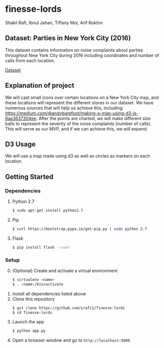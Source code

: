 # finesse-lords
Shakil Rafi, Ibnul Jahan, Tiffany Moi, Arif Roktim

## Dataset: Parties in New York City (2016)
This dataset contains information on noise complaints about parties throughout New York City during 2016 including coordinates and number of calls from each location.

[Dataset](https://www.kaggle.com/somesnm/partynyc)

## Explanation of project
We will cast small icons over certain locations on a New York City map, and these locations will represent the different stores in our dataset. We have numerous sources that will help us achieve this, including: https://medium.com/@andybarefoot/making-a-map-using-d3-js-8aa3637304ee. 
After the points are charted, we will make different size balls to represent the severity of the noise complaints (number of calls). This will serve as our MVP, and if we can achieve this, we will expand.


## D3 Usage
We will use a map made using d3 as well as circles as markers on each location.

## Getting Started

### Dependencies
1. Python 2.7
   ```bash
   $ sudo apt-get install python2.7
   ```
2. Pip
   ```bash
   $ curl https://bootstrap.pypa.io/get-pip.py | sudo python 2.7
   ```
3. Flask
   ```bash
   $ pip install flask --user
   ```

### Setup

0. (Optional) Create and activate a virtual environment 
   ```bash
   $ virtualenv <name>
   $ . <name>/bin/activate
   ```
1. Install all dependencies listed above
2. Clone this repository
   ```bash
   $ git clone https://github.com/srafi1/finesse-lords
   $ cd finesse-lords
   ```
3. Launch the app
   ```bash
   $ python app.py
   ```
4. Open a browser window and go to `http://localhost:5000`
